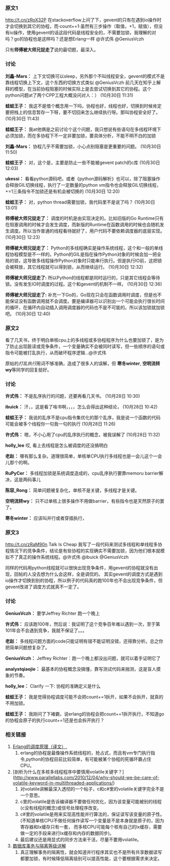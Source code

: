 ### 原文1

http://t.cn/zRoX32P 在stackoverflow上问了下，gevent的只有在遇到io操作时才会切换到其它的协程，而·count+=1·虽然有三步操作（取值，+1，赋值），但没有io操作，使用gevent的话这段代码是线程安全的，不需要加锁，我理解的对吗？go的协程也是这样吗？还是想Erlang一样 @许式伟 @GeniusVczh

只有**师傅被大师兄捉走了**说的最切题，最深入。

### 讨论

**刘鑫-Mars：**
上下文切换可以sleep，另外那个不叫线程安全，gevent的模式不是靠线程切换上下文，这个东西的切换方式类似 @GeniusVczh 前几天在知乎上解释的模型，在当前协程阻塞的时候实际上是去尝试切换到其它的协程。这个python问题at了两个CPP工程大概没问对人：）     (10月30日 11:31)

**蛙蛙王子：**
我这不是借个概念用一下吗，协程也好，线程也好，切换到时候肯定要把栈上的信息暂存一下呀，要不切回来怎么继续执行呀。那叫协程安全好了。     (10月30日 11:43)


**蛙蛙王子：**
我at他俩是之前讨论个这个问题，我只想说有些语句在多线程环境下必须加锁，而在多协程下不一定非要加锁，要具体分析，不能不明不白的加锁

**刘鑫-Mars：**
协程几乎不需要加锁，小心点别阻塞是更重要的问题。 (10月30日 11:50)

**蛙蛙王子：**
对，这个是，主要是防止一些不能被gevent patch的c库 (10月30日 12:03)

**ukessi：**
看看python源码吧，或者《python源码解析》也可以，除了阻塞操作会释放GIL切换线程，执行了一定数量的python vm指令也会释放GIL切换线程，+=1三条指令不加锁还是有机会被切换的     (10月30日 12:20)

**蛙蛙王子：**
对，python thread需要加锁，我代码里不是说了吗？    (10月30日 13:01)

**师傅被大师兄捉走了：**
调度的时机是由实现决定的。比如旧版的Go Runtime只有在阻塞调用的时候才会发生调度，而新版的Runtime在函数调用的时候也会随机发生调度。所以当作普通的线程看待就好了，用户代码不要依赖调度器的底层实现。     (10月30日 12:23)

**师傅被大师兄捉走了：**
Python的多线程确实是操作系统线程，这个和一般的单线程协程模型是不一样的。Python的GIL是指在操作Python对象的时候会加一把全局的锁，这导致多线程操作Python对象时只能串行执行。但是执行IO前，这把锁会被释放，其它线程就可以得到锁，从而继续运行。   (10月30日 12:32)

**师傅被大师兄捉走了:**
所以Python的线程都是同时运行的，只是其它线程会等待锁。没有发生IO时调度的过程。这个和gevent的机制不一样。   (10月30日 12:36)

**师傅被大师兄捉走了:**
补充一下Go的，Go现在只会在函数调用时调度，但是也不能保证没有函数调用就不会调度。要是编译器可以识别出一个可能会执行很长时间的循环，在循环内自动插入调用调度器的代码也不是不可能的。所以该加锁就加锁吧。     (10月30日 12:40)


### 原文2

看了几天书，终于明白单核cpu上的多线程或多协程程序为什么也要加锁了，是为了防止出现脏读或竞争条件，一个变量确实不会被同时读写，但一些顺序的语句或指令可能被打乱执行，从而破坏程序逻辑…@许式伟

原帖的*打乱执行*用词不够准确，造成了很多人的误解，但 **寒冬winter**, **空明流转wy**等同学的回复挺好。

### 讨论

**许式伟：**
不是乱序执行的问题，还要再看几天书。     (10月28日 10:30)

**ibuick：**
汗，，这是看了啥书啊，，，，怎么会得出这种结论，     (10月28日 10:42)

**蛙蛙王子：**
我说的乱序不是cpu指令集优化的那个乱序，我是说一个函数的代码可能会被多个线程你一句我一句的执行  (10月28日 11:26)    

**许式伟：**
嗯，不小心用了cpu的乱序执行的概念，被我误解了     (10月28日 11:32)

**holly_lee**
哎, 看上去线程是怎么被调度的还没搞明白

**老赵：**
哪有那么复杂。道理很简单，单核单CPU执行多线程也是一会儿这个一会儿那个的啊。

**RuPyCer：**
多线程加锁是系统调度造成的，cpu乱序执行要靠memoru barrier解决，这是两码事儿

**陈容_Rong：**
简单问题被复杂化，单核不是关键，多线程才是关键。

**空明流转wy：**
只不过单核上很多操作不用做barrier，有些指令也是天然原子的罢了。 

**寒冬winter：**
应该叫并行或者穿插执行，

### 原文3

http://t.cn/zRaM90n Talk Is Cheap 我写了一段代码来测试多线程和单线程多协程情况下的竞争条件，结论是有些协程的实现确实不需要加锁，因为他们根本就模拟不了真正的操作系统线程。@许式伟 @ibuick @GeniusVczh

同样的代码用python线程就可以很快出现竞争条件，用gevent的协程就没有出现，回帖的人没去想为什么会这样，全是调侃的。
其实gevent的调度方式是遇到io操作才切换到别的协程，所以例子的代码真的跑100年也不会出现竞争条件，但gevent改进了调度方式就真不一定了。

### 讨论

**GeniusVczh：**
要学Jeffrey Richter 跑一个晚上

**许式伟：**
应该跑100年，然后说：我证明了这个竞争百年难以遇到一次，至于第101年会不会遇到竞争，我就不保证了。。。

**老赵：**
多线程问题方面的code只能证明有错不能证明没错，还得靠分析。总之你把简单问题想复杂了。

**GeniusVczh：**
Jeffrey Richter：跑一个晚上都没出问题，就可以着手证明它了

**analystqiaojie：**
最基本的协程概念没搞懂，靠写测试代码来揣测，这是盲人摸象的节奏。

**holly_lee：**
Clarify 一下: 协程的准确定义是什么

**蛙蛙王子：**
我是觉得协程调度可能不会把count+=1拆开，如果不会拆开，就真的不用加锁。

**蛙蛙王子：**
我刚问了下褚霸，说erlang的协程会把count+=1拆开执行，不知道go的协程会原子的执行count+=1还是也会拆开执行？

### 相关链接

1. [Erlang的调度原理（译文）](http://www.cnblogs.com/zhengsyao/p/how_erlang_does_scheduling_translation.html), 
    1. erlang的协程是最像操作系统线程的，抢占式，而且有vm专门执行指令,python的协程目前比较简单，有可能被某个协程的死循环霸占住CPU。
1. [剖析为什么在多核多线程程序中要慎用volatile关键字？] (http://www.parallellabs.com/2010/12/04/why-should-we-be-care-of-volatile-keyword-in-multithreaded-applications/)
    1. 对volatile讲解最深入透彻的一个帖子，c和c#里的volatile关键字完全不是一个意思。
    1. c里的volatile是告诉编译器不要做任何优化，因为该变量可能被别的线程(c没有线程的概念)或信号处理程序改变。
    1. c#里的volatile是用来实现高性能并行算法的，保证读写该变量的原子性。
      (不知道单核CPU不做任何操作读写一个变量是不是本身就是原子的，因为寄存器和lx缓存只有一套，
      而多核CPU可能每个核有自己的lx缓存，需要做一定的手段来进行lx缓存和内存的数据同步)。
    1. 最后建议还是用显式的同步方法来干活，尽量不要用volatile。
1. [数据库事务与隔离等级详解](http://blog.csdn.net/llmlx/article/details/2282978)
    1. 真正理解事务的隔离性，就会知道并行程序其实也不是所有共享数据读写都要加锁，有时候降低隔离级别可以提高性能，这个要根据需求来决定。

